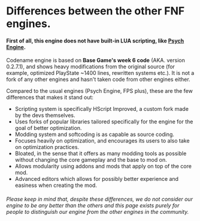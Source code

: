 # Differences between the other FNF engines.

#### First of all, <b>this engine does not have built-in LUA scripting,</b> like <a href="https://github.com/ShadowMario/FNF-PsychEngine">Psych Engine</a>.

Codename engine is based on <b>Base Game's week 6 code</b> (AKA. version 0.2.7.1), and shows heavy modifications from the original source (for example, optimized PlayState ~1400 lines, rewritten systems etc.). It is not a fork of any other engines and hasn't taken code from other engines either.

Compared to the usual engines (Psych Engine, FPS plus), these are the few differences that makes it stand out:
- Scripting system is specifically HScript Improved, a custom fork made by the devs themselves.
- Uses forks of popular libraries tailored specifically for the engine for the goal of better optimization.
- Modding system and softcoding is as capable as source coding.
- Focuses heavily on optimization, and encourages its users to also take on optimization practices.
- Bloated, in the sense that it offers as many modding tools as possible without changing the core gameplay and the base to mod on.
- Allows modularity using addons and mods that apply on top of the core mod.
- Advanced editors which allows for possibly better experience and easiness when creating the mod.

###### Please keep in mind that, despite these differences, we do not consider our engine to be any better than the others and this page exists purely for people to distinguish our engine from the other engines in the community.